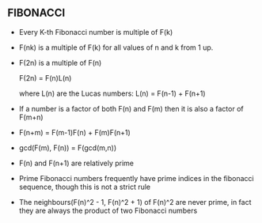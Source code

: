 ## FIBONACCI
* Every K-th Fibonacci number is multiple of F(k)

* F(nk) is a multiple of F(k) for all values of n and k from 1 up.

* F(2n) is a multiple of F(n)

	F(2n) = F(n)L(n) 
 
  where L(n) are the Lucas numbers: L(n) = F(n-1) + F(n+1)

* If a number is a factor of both F(n) and F(m) then it is also a factor of F(m+n)

* F(n+m) = F(m-1)F(n) + F(m)F(n+1)

* gcd(F(m), F(n)) = F(gcd(m,n))

* F(n) and F(n+1) are relatively prime

* Prime Fibonacci numbers frequently have prime indices in the fibonacci sequence, though this is not a strict rule

* The neighbours(F(n)^2 - 1, F(n)^2 + 1) of F(n)^2 are never prime, in fact they are always the product of two Fibonacci numbers
